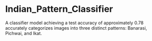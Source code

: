 # Indian_Pattern_Classifier
A classifier model achieving a test accuracy of approximately 0.78 accurately categorizes images into three distinct patterns: Banarasi, Pichwai, and Ikat.
